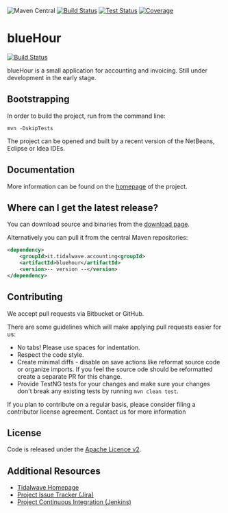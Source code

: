 ![Maven Central](https://img.shields.io/maven-central/v/it.tidalwave.accounting/bluehour.svg)
[![Build Status](https://img.shields.io/jenkins/s/http/services.tidalwave.it/ci/blueHour_Build_from_Scratch.svg)](http://services.tidalwave.it/ci/view/blueHour)
[![Test Status](https://img.shields.io/jenkins/t/http/services.tidalwave.it/ci/blueHour.svg)](http://services.tidalwave.it/ci/view/blueHour)
[![Coverage](https://img.shields.io/jenkins/c/http/services.tidalwave.it/ci/blueHour.svg)](http://services.tidalwave.it/ci/view/blueHour)

blueHour
================================

[![Build Status](https://drone.io/bitbucket.org/tidalwave/bluehour-src/status.png)](https://drone.io/bitbucket.org/tidalwave/bluehour-src/latest)

blueHour is a small application for accounting and invoicing. Still under development in the early stage.


Bootstrapping
-------------

In order to build the project, run from the command line:

```mvn -DskipTests```

The project can be opened and built by a recent version of the NetBeans, Eclipse or Idea IDEs.


Documentation
-------------

More information can be found on the [homepage](http://bluehour.tidalwave.it) of the project.


Where can I get the latest release?
-----------------------------------
You can download source and binaries from the [download page](https://bitbucket.org/tidalwave/bluehour-src/src).

Alternatively you can pull it from the central Maven repositories:

```xml
<dependency>
    <groupId>it.tidalwave.accounting<groupId>
    <artifactId>bluehour</artifactId>
    <version>-- version --</version>
</dependency>
```


Contributing
------------

We accept pull requests via Bitbucket or GitHub.

There are some guidelines which will make applying pull requests easier for us:

* No tabs! Please use spaces for indentation.
* Respect the code style.
* Create minimal diffs - disable on save actions like reformat source code or organize imports. If you feel the source
  ode should be reformatted create a separate PR for this change.
* Provide TestNG tests for your changes and make sure your changes don't break any existing tests by running
```mvn clean test```.

If you plan to contribute on a regular basis, please consider filing a contributor license agreement. Contact us for
 more information


License
-------
Code is released under the [Apache Licence v2](https://www.apache.org/licenses/LICENSE-2.0.txt).


Additional Resources
--------------------

* [Tidalwave Homepage](http://tidalwave.it)
* [Project Issue Tracker (Jira)](http://services.tidalwave.it/jira/browse/BH)
* [Project Continuous Integration (Jenkins)](http://services.tidalwave.it/ci/view/blueHour)
